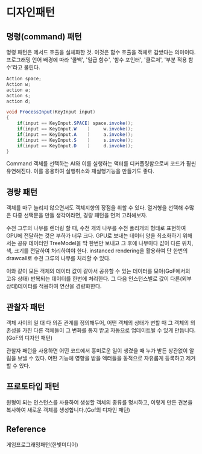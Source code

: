 # 디자인패턴

## 명령(command) 패턴

명령 패턴은 메서드 호출을 실체화한 것. 이것은 함수 호출을 객체로 감쌌다는 의미이다. 프로그래밍 언어 배경에 따라 '콜백', '일급 함수', '함수 포인터', '클로저', '부분 적용 함수'라고 불린다.

```C#
Action space;
Action w;
action a;
action s;
action d;

void ProcessInput(KeyInput input)
{
    if(input == KeyInput.SPACE) space.invoke();
    if(input == KeyInput.W    )     w.invoke();
    if(input == KeyInput.A    )     a.invoke();
    if(input == KeyInput.S    )     s.invoke();
    if(input == KeyInput.D    )     d.invoke();
}
```

Command 객체를 선택하는 AI와 이를 실행하는 액터를 디커플링함으로써 코드가 훨씬 유연해진다. 이를 응용하여 실행취소와 재실행기능을 만들기도 좋다.

## 경량 패턴

객체를 마구 늘리지 않으면서도 객체지향의 장점을 취할 수 있다. 열거형을 선택해 수많은 다중 선택문을 만들 생각이라면, 경량 패턴을 먼저 고려해보자.

수천 그루의 나무를 렌더링 할 때, 수천 개의 나무를 수천 폴리개의 형태로 표현하여 GPU에 전달하는 것은 부하가 너무 크다. GPU로 보내는 데이터 양을 최소화하기 위해서는 공유 데이터인 TreeModel을 딱 한번만 보내고 그 후에 나무마다 값이 다른 위치, 색, 크기를 전달하여 처리하여야 한다. instanced rendering을 활용하여 단 한번의 drawcall로 수천 그루의 나무를 처리할 수 있다.

이와 같이 모든 객체의 데이터 값이 같아서 공유할 수 있는 데이터를 모아(GoF에서의 고유 상태) 반복되는 데이터를 한번에 처리한다. 그 다음 인스턴스별로 값이 다른(외부 상태)데이터를 적용하여 연산을 경량화한다.

## 관찰자 패턴

객체 사이의 일 대 다 의존 관계를 정의해두어, 어떤 객체의 상태가 변할 때 그 객체의 의존성을 가진 다른 객체들이 그 변화를 통지 받고 자동으로 업데이트될 수 있게 만듭니다.(GoF의 디자인 패턴)

관찰자 패턴을 사용하면 어떤 코드에서 흥미로운 일이 생겼을 때 누가 받든 상관없이 알림을 보낼 수 있다. 어떤 기능에 영향을 받을 엑터들을 동적으로 자유롭게 등록하고 제거할 수 있다.

## 프로토타입 패턴

원형이 되는 인스턴스를 사용하여 생성할 객체의 종류를 명시하고, 이렇게 만든 견본을 복사하여 새로운 객체를 생성합니다.(Gof의 디자인 패턴)



## Reference

게임프로그래밍패턴(한빛미디어)